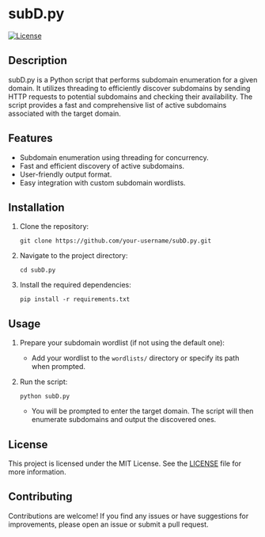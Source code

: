# subD.py

[![License](https://img.shields.io/badge/license-MIT-blue.svg)](https://opensource.org/licenses/MIT)

## Description
subD.py is a Python script that performs subdomain enumeration for a given domain. It utilizes threading to efficiently discover subdomains by sending HTTP requests to potential subdomains and checking their availability. The script provides a fast and comprehensive list of active subdomains associated with the target domain.

## Features
- Subdomain enumeration using threading for concurrency.
- Fast and efficient discovery of active subdomains.
- User-friendly output format.
- Easy integration with custom subdomain wordlists.

## Installation
1. Clone the repository:
    ```shell
    git clone https://github.com/your-username/subD.py.git
    ```
2. Navigate to the project directory:
    ```shell
    cd subD.py
    ```
3. Install the required dependencies:
    ```shell
    pip install -r requirements.txt
    ```

## Usage
1. Prepare your subdomain wordlist (if not using the default one):
    - Add your wordlist to the `wordlists/` directory or specify its path when prompted.

2. Run the script:
    ```shell
    python subD.py
    ```
    - You will be prompted to enter the target domain. The script will then enumerate subdomains and output the discovered ones.


## License
This project is licensed under the MIT License. See the [LICENSE](LICENSE) file for more information.

## Contributing
Contributions are welcome! If you find any issues or have suggestions for improvements, please open an issue or submit a pull request.

